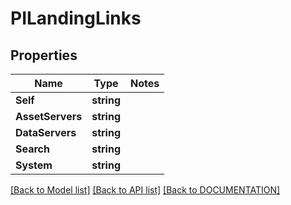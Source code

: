 # PILandingLinks

## Properties
Name | Type | Notes
------------ | ------------- | -------------
**Self** | **string**
**AssetServers** | **string**
**DataServers** | **string**
**Search** | **string**
**System** | **string**

[[Back to Model list]](../../DOCUMENTATION.md#documentation-for-models) [[Back to API list]](../../DOCUMENTATION.md#documentation-for-api-endpoints) [[Back to DOCUMENTATION]](../../DOCUMENTATION.md)
